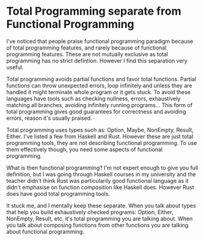 # Total Programming separate from Functional Programming

I've noticed that people praise functional programming paradigm because of total programming features, and rarely because of functional programming features. These are not mutually exclusive as total programming has no strict defintion. However I find this separation very useful.

Total programming avoids partial functions and favor total functions. Partial
functions can throw unexpected errors, loop infinitely and unless they are
handled it might terminate whole program or it gets stuck. To avoid these
languages have tools such as checking nullness, errors, exhaustively matching
all branches, avoiding infinitely running programs... This form of total
programming gives good guarantees for correctness and avoiding errors, reason
it's usually praised.

Total programming uses types such as: Option, Maybe, NonEmpty, Result, Either. I've listed a few from Haskell and Rust. However these are just total programming tools, they are not describing functional programming. To use them effectively though, you need some aspects of functional programming.

What is then functional programming? I'm not expert enough to give you full
definition, but I was going through Haskell courses in my university and the
teacher didn't think Rust was particularily good functional language as it
didn't emphasise on function composition like Haskell does. However Rust does
have good total programming tools.

It stuck me, and I mentally keep these separate. When you talk about types
that help you build exhaustively checked programs: Option, Either, NonEmpty,
Result, etc. it's total programming you are talking about. When you talk about
composing functions from other functions you are talking about functional
programming.
